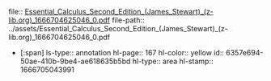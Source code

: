 file:: [Essential_Calculus_Second_Edition_(James_Stewart)_(z-lib.org)_1666704625046_0.pdf](../assets/Essential_Calculus_Second_Edition_(James_Stewart)_(z-lib.org)_1666704625046_0.pdf)
file-path:: ../assets/Essential_Calculus_Second_Edition_(James_Stewart)_(z-lib.org)_1666704625046_0.pdf

- [:span]
  ls-type:: annotation
  hl-page:: 167
  hl-color:: yellow
  id:: 6357e694-50ae-410b-9be4-ae618635b5bd
  hl-type:: area
  hl-stamp:: 1666705043991